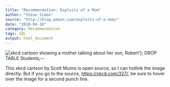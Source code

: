 ```yaml
---
title: "Recommendation: Exploits of a Mom"
author: "Steve Simon"
source: "http://blog.pmean.com/exploits-of-a-mom/"
date: "2018-04-10"
category: Recommendation
tags: SQL
output: html_document
---
```


![xkcd cartoon showing a mother talking about her son, Robert\'); DROP
TABLE Students;\--](https://imgs.xkcd.com/comics/exploits_of_a_mom.png)

This xkcd cartoon by Scott Munro is open source, so I can hotlink the
image directly. But if you go to the source, <https://xkcd.com/327/>, be
sure to hover over the image for a second punch line.

<!---more--->



